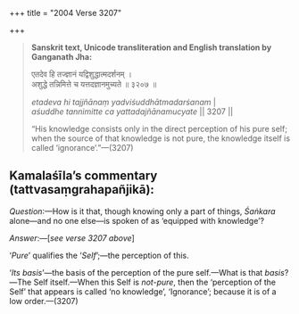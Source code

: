 +++
title = "2004 Verse 3207"

+++
> **Sanskrit text, Unicode transliteration and English translation by Ganganath Jha:** 
>
> एतदेव हि तज्ज्ञानं यद्विशुद्धात्मदर्शनम् ।  
> अशुद्धे तन्निमित्ते च यत्तदज्ञानमुच्यते ॥ ३२०७ ॥ 
>
> *etadeva hi tajjñānaṃ yadviśuddhātmadarśanam* \|  
> *aśuddhe tannimitte ca yattadajñānamucyate* \|\| 3207 \|\| 
>
> “His knowledge consists only in the direct perception of his pure self; when the source of that knowledge is not pure, the knowledge itself is called ‘ignorance’.”—(3207)



## Kamalaśīla’s commentary (tattvasaṃgrahapañjikā):

*Question*:—How is it that, though knowing only a part of things, *Śaṅkara* alone—and no one else—is spoken of as ‘equipped with knowledge’?

*Answer*:—[*see verse 3207 above*]

‘*Pure*’ qualifies the ‘*Self*’;—the perception of this.

‘*Its basis*’—the basis of the perception of the pure self.—What is that *basis*?—The Self itself.—When this Self is *not-pure*, then the ‘perception of the Self’ that appears is called ‘no knowledge’, ‘Ignorance’; because it is of a low order.—(3207)


